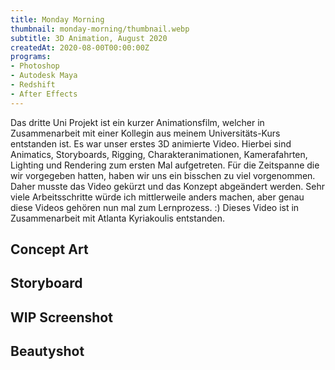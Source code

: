```yaml
---
title: Monday Morning
thumbnail: monday-morning/thumbnail.webp
subtitle: 3D Animation, August 2020
createdAt: 2020-08-00T00:00:00Z
programs:
- Photoshop
- Autodesk Maya
- Redshift
- After Effects
---
```


Das dritte Uni Projekt ist ein kurzer Animationsfilm, welcher in Zusammenarbeit mit einer Kollegin aus meinem Universitäts-Kurs entstanden ist.
Es war unser erstes 3D animierte Video.
Hierbei sind Animatics, Storyboards, Rigging, Charakteranimationen, Kamerafahrten, Lighting und Rendering zum ersten Mal aufgetreten.
Für die Zeitspanne die wir vorgegeben hatten, haben wir uns ein bisschen zu viel vorgenommen. Daher musste das Video gekürzt und das Konzept abgeändert werden.
Sehr viele Arbeitsschritte würde ich mittlerweile anders machen, aber genau diese Videos gehören nun mal zum Lernprozess. :)
Dieses Video ist in Zusammenarbeit mit Atlanta Kyriakoulis entstanden.

<youtube-link video="gMUWjkDX2kY"></youtube-link>
<artstation-link artwork="zOXmA2"></artstation-link>

<asset-video src="monday-morning/monday_morning.webm"></asset-video>

## Concept Art
<asset-image src="monday-morning/01_concept_art.webp" alt="Concept Art"></asset-image>

## Storyboard
<asset-image src="monday-morning/02_storyboard.webp" alt="Storyboard"></asset-image>

## WIP Screenshot
<asset-image src="monday-morning/03_wip_bee.webp" alt="WIP Screenshot"></asset-image>

## Beautyshot
<asset-image src="monday-morning/04_render.webp" alt="Beautyshot"></asset-image>
